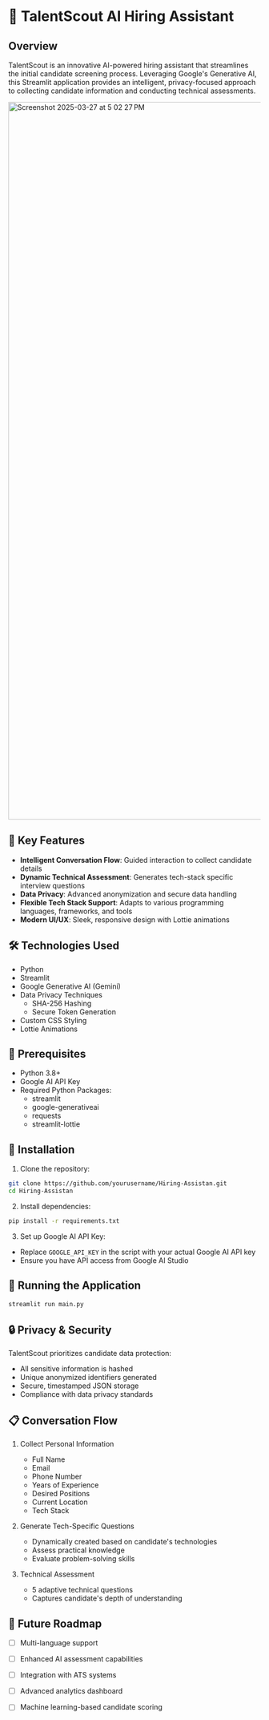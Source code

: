 # 🚀 TalentScout AI Hiring Assistant

## Overview

TalentScout is an innovative AI-powered hiring assistant that streamlines the initial candidate screening process. Leveraging Google's Generative AI, this Streamlit application provides an intelligent, privacy-focused approach to collecting candidate information and conducting technical assessments.

<img width="1432" alt="Screenshot 2025-03-27 at 5 02 27 PM" src="https://github.com/user-attachments/assets/08269610-8efc-4154-99a1-9d56d043a8a7" />


## 🌟 Key Features

- **Intelligent Conversation Flow**: Guided interaction to collect candidate details
- **Dynamic Technical Assessment**: Generates tech-stack specific interview questions
- **Data Privacy**: Advanced anonymization and secure data handling
- **Flexible Tech Stack Support**: Adapts to various programming languages, frameworks, and tools
- **Modern UI/UX**: Sleek, responsive design with Lottie animations

## 🛠 Technologies Used

- Python
- Streamlit
- Google Generative AI (Gemini)
- Data Privacy Techniques
  - SHA-256 Hashing
  - Secure Token Generation
- Custom CSS Styling
- Lottie Animations

## 🔧 Prerequisites

- Python 3.8+
- Google AI API Key
- Required Python Packages:
  - streamlit
  - google-generativeai
  - requests
  - streamlit-lottie

## 🚦 Installation

1. Clone the repository:
```bash
git clone https://github.com/yourusername/Hiring-Assistan.git
cd Hiring-Assistan
```

2. Install dependencies:
```bash
pip install -r requirements.txt
```

3. Set up Google AI API Key:
- Replace `GOOGLE_API_KEY` in the script with your actual Google AI API key
- Ensure you have API access from Google AI Studio

## 🏃 Running the Application

```bash
streamlit run main.py
```

## 🔒 Privacy & Security

TalentScout prioritizes candidate data protection:
- All sensitive information is hashed
- Unique anonymized identifiers generated
- Secure, timestamped JSON storage
- Compliance with data privacy standards

## 📋 Conversation Flow

1. Collect Personal Information
   - Full Name
   - Email
   - Phone Number
   - Years of Experience
   - Desired Positions
   - Current Location
   - Tech Stack

2. Generate Tech-Specific Questions
   - Dynamically created based on candidate's technologies
   - Assess practical knowledge
   - Evaluate problem-solving skills

3. Technical Assessment
   - 5 adaptive technical questions
   - Captures candidate's depth of understanding



## 🎯 Future Roadmap

- [ ] Multi-language support
- [ ] Enhanced AI assessment capabilities
- [ ] Integration with ATS systems
- [ ] Advanced analytics dashboard
- [ ] Machine learning-based candidate scoring

